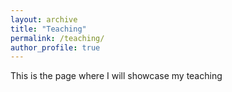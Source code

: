 ```yaml
---
layout: archive
title: "Teaching"
permalink: /teaching/
author_profile: true
---
```


This is the page where I will showcase my teaching
